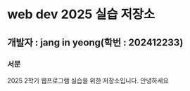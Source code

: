 # web dev 2025 실습 저장소
## 개발자 : jang in yeong(학번 : 202412233)
### 서문
2025 2학기
웹프로그램 실습을 위한 저장소입니다.
안녕하세요